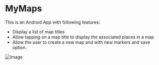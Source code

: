 # MyMaps
This is an Android App with following features:
- Display a list of map titles
- Allow tapping on a map title to display the associated places in a map
- Allow the user to create a new map and with new markers and save option.

![image](https://github.com/Imss27/MyMaps/blob/main/recording.gif)
